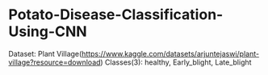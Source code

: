 # Potato-Disease-Classification-Using-CNN
Dataset: Plant Village(https://www.kaggle.com/datasets/arjuntejaswi/plant-village?resource=download)
Classes(3): healthy, Early_blight, Late_blight
